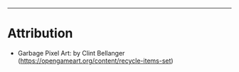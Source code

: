 
---
# Attribution
* Garbage Pixel Art: by Clint Bellanger (https://opengameart.org/content/recycle-items-set)